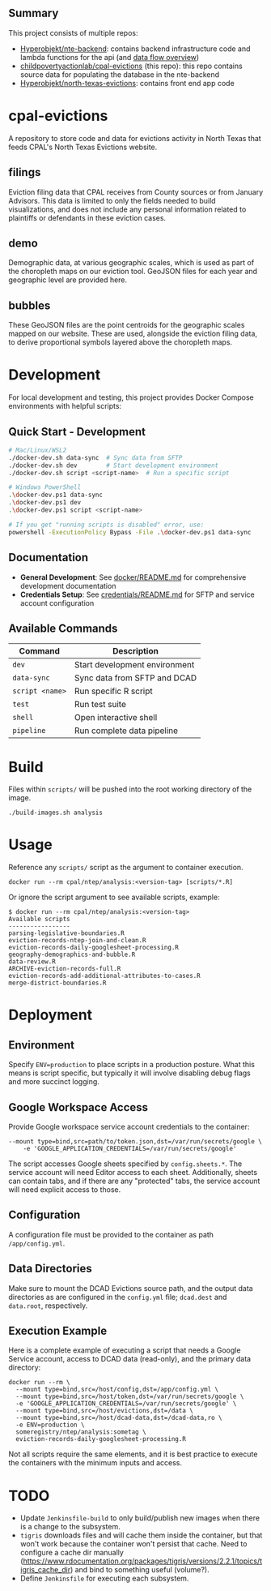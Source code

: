 ## Summary

This project consists of multiple repos:

- [Hyperobjekt/nte-backend](https://github.com/Hyperobjekt/nte-backend): contains backend infrastructure code and lambda functions for the api (and [data flow overview](https://github.com/Hyperobjekt/nte-backend/blob/main/CONTRIBUTING.md#data-flow))
- [childpovertyactionlab/cpal-evictions](https://github.com/childpovertyactionlab/cpal-evictions) (this repo): this repo contains source data for populating the database in the nte-backend
- [Hyperobjekt/north-texas-evictions](https://github.com/Hyperobjekt/north-texas-evictions): contains front end app code

# cpal-evictions
 A repository to store code and data for evictions activity in North Texas that feeds CPAL's North Texas Evictions website.

## filings
Eviction filing data that CPAL receives from County sources or from January Advisors. This data is limited to only the fields needed to build visualizations, and does not include any personal information related to plaintiffs or defendants in these eviction cases.

## demo
Demographic data, at various geographic scales, which is used as part of the choropleth maps on our eviction tool. GeoJSON files for each year and geographic level are provided here.

## bubbles
These GeoJSON files are the point centroids for the geographic scales mapped on our website. These are used, alongside the eviction filing data, to derive proportional symbols layered above the choropleth maps. 


# Development

For local development and testing, this project provides Docker Compose environments with helpful scripts:

## Quick Start - Development

```bash
# Mac/Linux/WSL2
./docker-dev.sh data-sync  # Sync data from SFTP
./docker-dev.sh dev        # Start development environment
./docker-dev.sh script <script-name>  # Run a specific script

# Windows PowerShell
.\docker-dev.ps1 data-sync
.\docker-dev.ps1 dev
.\docker-dev.ps1 script <script-name>

# If you get "running scripts is disabled" error, use:
powershell -ExecutionPolicy Bypass -File .\docker-dev.ps1 data-sync
```

## Documentation

- **General Development**: See [docker/README.md](docker/README.md) for comprehensive development documentation
- **Credentials Setup**: See [credentials/README.md](credentials/README.md) for SFTP and service account configuration

## Available Commands

| Command | Description |
|---------|-------------|
| `dev` | Start development environment |
| `data-sync` | Sync data from SFTP and DCAD |
| `script <name>` | Run specific R script |
| `test` | Run test suite |
| `shell` | Open interactive shell |
| `pipeline` | Run complete data pipeline |

# Build

Files within `scripts/` will be pushed into the root working directory of the image.

`./build-images.sh analysis`

# Usage

Reference any `scripts/` script as the argument to container execution.

`docker run --rm cpal/ntep/analysis:<version-tag> [scripts/*.R]`

Or ignore the script argument to see available scripts, example:

```
$ docker run --rm cpal/ntep/analysis:<version-tag>
Available scripts
-----------------
parsing-legislative-boundaries.R
eviction-records-ntep-join-and-clean.R
eviction-records-daily-googlesheet-processing.R
geography-demographics-and-bubble.R
data-review.R
ARCHIVE-eviction-records-full.R
eviction-records-add-additional-attributes-to-cases.R
merge-district-boundaries.R
```

# Deployment

## Environment

Specify `ENV=production` to place scripts in a production posture. What this means is script
specific, but typically it will involve disabling debug flags and more succinct logging.

## Google Workspace Access

Provide Google workspace service account credentials to the container:
```
--mount type=bind,src=path/to/token.json,dst=/var/run/secrets/google \
	-e 'GOOGLE_APPLICATION_CREDENTIALS=/var/run/secrets/google'
```

The script accesses Google sheets specified by `config.sheets.*`. The service account will need Editor
access to each sheet. Additionally, sheets can contain tabs, and if there are any "protected" tabs,
the service account will need explicit access to those.

## Configuration

A configuration file must be provided to the container as path `/app/config.yml`.

## Data Directories

Make sure to mount the DCAD Evictions source path, and the output data directories as are
configured in the `config.yml` file; `dcad.dest` and `data.root`, respectively.

## Execution Example

Here is a complete example of executing a script that needs a Google Service account, access to DCAD data (read-only), and the primary data directory:

```
docker run --rm \
  --mount type=bind,src=/host/config,dst=/app/config.yml \
  --mount type=bind,src=/host/token,dst=/var/run/secrets/google \
  -e 'GOOGLE_APPLICATION_CREDENTIALS=/var/run/secrets/google' \
  --mount type=bind,src=/host/evictions,dst=/data \
  --mount type=bind,src=/host/dcad-data,dst=/dcad-data,ro \
  -e ENV=production \
  someregistry/ntep/analysis:sometag \
  eviction-records-daily-googlesheet-processing.R
```

Not all scripts require the same elements, and it is best practice to execute the containers with the
minimum inputs and access.


# TODO

- Update `Jenkinsfile-build` to only build/publish new images when there is a change to the subsystem.
- `tigris` downloads files and will cache them inside the container, but that won't work because the container won't persist that cache. Need to configure a cache dir manually (https://www.rdocumentation.org/packages/tigris/versions/2.2.1/topics/tigris_cache_dir) and bind to something useful (volume?).
- Define `Jenkinsfile` for executing each subsystem.
